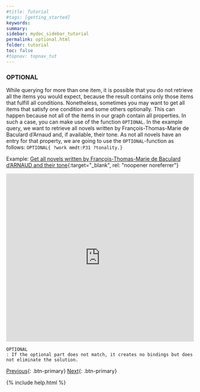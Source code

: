 ```yaml
---
#title: Tutorial
#tags: [getting_started]
keywords:
summary:
sidebar: mydoc_sidebar_tutorial
permalink: optional.html
folder: tutorial
toc: false
#topnav: topnav_tut
---
```


### **OPTIONAL**

While querying for more than one item, it is possible that you do not retrieve all the items you would expect, because the result contains only those items that fulfill all conditions. Nonetheless, sometimes you may want to get all items that satisfy one condition and some others optionally. This can happen because not all of the items in our graph contain all properties.
In such a case, you can make use of the function `OPTIONAL`.
In the example query, we want to retrieve all novels written by François-Thomas-Marie de Baculard d’Arnaud and, if available, their tone. As not all novels have an entry for that property, we are going to use the `OPTIONAL`-function as follows: `OPTIONAL{ ?work mmdt:P31 ?tonality.}`

Example: [Get all novels written by François-Thomas-Marie de Baculard d’ARNAUD and their tone](https://tinyurl.com/2xk2426o){:target="\_blank", rel: "noopener noreferrer"}

<p><iframe  style="width:100%;max-width:100%;height:450px" frameborder="0" allowfullscreen src="https://tinyurl.com/2xk2426o" referrerpolicy="origin" sandbox="allow-scripts allow-same-origin allow-popups allow-forms"></iframe></p>

```
OPTIONAL
: If the optional part does not match, it creates no bindings but does not eliminate the solution.
```

[Previous](./filter.html){: .btn-primary} [Next](./federated.html){: .btn-primary}

<!-- {% include links.html %} -->

{% include help.html %}

